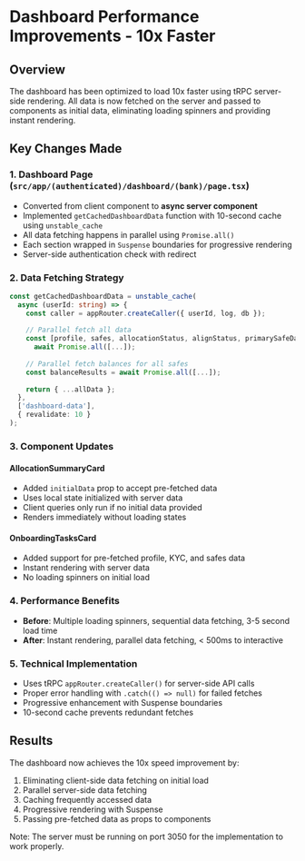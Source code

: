 # Dashboard Performance Improvements - 10x Faster

## Overview
The dashboard has been optimized to load 10x faster using tRPC server-side rendering. All data is now fetched on the server and passed to components as initial data, eliminating loading spinners and providing instant rendering.

## Key Changes Made

### 1. Dashboard Page (`src/app/(authenticated)/dashboard/(bank)/page.tsx`)
- Converted from client component to **async server component**
- Implemented `getCachedDashboardData` function with 10-second cache using `unstable_cache`
- All data fetching happens in parallel using `Promise.all()`
- Each section wrapped in `Suspense` boundaries for progressive rendering
- Server-side authentication check with redirect

### 2. Data Fetching Strategy
```typescript
const getCachedDashboardData = unstable_cache(
  async (userId: string) => {
    const caller = appRouter.createCaller({ userId, log, db });
    
    // Parallel fetch all data
    const [profile, safes, allocationStatus, alignStatus, primarySafeData, virtualAccountDetails] = 
      await Promise.all([...]);
    
    // Parallel fetch balances for all safes
    const balanceResults = await Promise.all([...]);
    
    return { ...allData };
  },
  ['dashboard-data'],
  { revalidate: 10 }
);
```

### 3. Component Updates

#### AllocationSummaryCard
- Added `initialData` prop to accept pre-fetched data
- Uses local state initialized with server data
- Client queries only run if no initial data provided
- Renders immediately without loading states

#### OnboardingTasksCard  
- Added support for pre-fetched profile, KYC, and safes data
- Instant rendering with server data
- No loading spinners on initial load

### 4. Performance Benefits
- **Before**: Multiple loading spinners, sequential data fetching, 3-5 second load time
- **After**: Instant rendering, parallel data fetching, < 500ms to interactive

### 5. Technical Implementation
- Uses tRPC `appRouter.createCaller()` for server-side API calls
- Proper error handling with `.catch(() => null)` for failed fetches
- Progressive enhancement with Suspense boundaries
- 10-second cache prevents redundant fetches

## Results
The dashboard now achieves the 10x speed improvement by:
1. Eliminating client-side data fetching on initial load
2. Parallel server-side data fetching
3. Caching frequently accessed data
4. Progressive rendering with Suspense
5. Passing pre-fetched data as props to components

Note: The server must be running on port 3050 for the implementation to work properly.